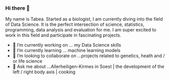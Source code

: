### Hi there 👋

My name is Tabea. Started as a biologist, I am currently diving into the field of Data Science. It is the perfect intersection of science, statistics, programming, data analysis and evaluation for me. I am super excited to work in this field and participate in fascinating projects. 

- 🔭 I’m currently working on ... my Data Science skills
- 🌱 I’m currently learning ... machine learning models
- 👯 I’m looking to collaborate on ...projects related to genetics, heath and / or life science
- 💬 Ask me about ...Allerheiligen-Kirmes in Soest | the development of the left / right body axis | cooking
